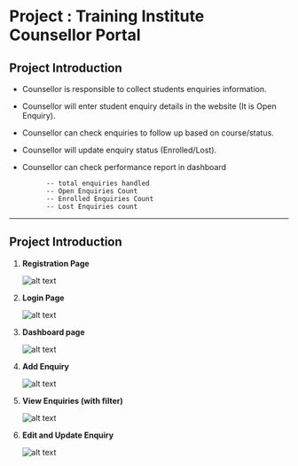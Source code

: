 # Project : Training Institute Counsellor Portal

## Project Introduction

- Counsellor is responsible to collect students enquiries information.

- Counsellor will enter student enquiry details in the website (It is Open Enquiry).

- Counsellor can check enquiries to follow up based on course/status.

- Counsellor will update enquiry status (Enrolled/Lost).

- Counsellor can check performance report in dashboard
		
			-- total enquiries handled
			-- Open Enquiries Count
			-- Enrolled Enquiries Count
			-- Lost Enquiries count


---

## Project Introduction

1) **Registration Page**

    ![alt text](https://github.com/Oliver-Herenj/Training-Institute-Counsellor-Portal/blob/35742b874ebb84134d14acda375fb4f2a0f0f595/images/Registration.PNG)


2) **Login Page**

   ![alt text](https://github.com/Oliver-Herenj/Training-Institute-Counsellor-Portal/blob/35742b874ebb84134d14acda375fb4f2a0f0f595/images/Login.PNG)

3) **Dashboard page**

   ![alt text](https://github.com/Oliver-Herenj/Training-Institute-Counsellor-Portal/blob/35742b874ebb84134d14acda375fb4f2a0f0f595/images/Dashboard.PNG)

4) **Add Enquiry**
   
   ![alt text](https://github.com/Oliver-Herenj/Training-Institute-Counsellor-Portal/blob/35742b874ebb84134d14acda375fb4f2a0f0f595/images/AddEnquiry.PNG)
  

6) **View Enquiries (with filter)**

   ![alt text](https://github.com/Oliver-Herenj/Training-Institute-Counsellor-Portal/blob/35742b874ebb84134d14acda375fb4f2a0f0f595/images/ViewEnquiryFilter.PNG)

7) **Edit and Update Enquiry**

    ![alt text](https://github.com/Oliver-Herenj/Training-Institute-Counsellor-Portal/blob/35742b874ebb84134d14acda375fb4f2a0f0f595/images/AddEnquiry.PNG)
